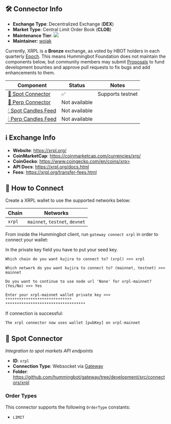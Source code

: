 
## 🛠 Connector Info

- **Exchange Type**: Decentralized Exchange (**DEX**)
- **Market Type**: Central Limit Order Book (**CLOB**)
- **Maintenance Tier**: ![](https://img.shields.io/static/v1?label=Hummingbot&message=BRONZE&color=green	)
- **Maintainer:** [wojak](https://github.com/mlguys)

Currently, XRPL is a **Bronze** exchange, as voted by HBOT holders in each quarterly [Epoch](/governance/epochs). This means Hummingbot Foundation does not maintain the components below, but community members may submit [Proposals](/governance/proposals) to fund development bounties and approve pull requests to fix bugs and add enhancements to them.

| Component                                  | Status        | Notes            |
|--------------------------------------------|---------------|------------------|
| [🔀 Spot Connector](#spot-connector)       | ✅             | Supports testnet |
| [🔀 Perp Connector](#perp-connector)       | Not available |                  |
| [🕯 Spot Candles Feed](#spot-candles-feed) | Not available |                  |
| [🕯 Perp Candles Feed](#perp-candles-feed) | Not available |                  |

## ℹ️ Exchange Info
- **Website**: <https://xrpl.org/>
- **CoinMarketCap**: <https://coinmarketcap.com/currencies/xrp/>
- **CoinGecko**: https://www.coingecko.com/en/coins/xrp>
- **API Docs**: <https://xrpl.org/docs.html>
- **Fees**: <https://xrpl.org/transfer-fees.html>

## 🔑 How to Connect

Create a XRPL wallet to use the supported networks below:

| Chain    | Networks             |
|----------|----------------------|
| `xrpl` | `mainnet`, `testnet`, `devnet` |

From inside the Hummingbot client, run `gateway connect xrpl` in order to connect your wallet:

In the private key field you have to put your seed key.

```  
Which chain do you want kujira to connect to? (xrpl) >>> xrpl

Which network do you want kujira to connect to? (mainnet, testnet) >>> mainnet

Do you want to continue to use node url 'None' for xrpl-mainnet? (Yes/No) >>> Yes

Enter your xrpl-mainnet wallet private key >>>  *****************************
***********************************
```

If connection is successful:

```  
The xrpl connector now uses wallet [pubKey] on xrpl-mainnet  
```  

## 🔀 Spot Connector
*Integration to spot markets API endpoints*

- **ID**: `xrpl`
- **Connection Type**: Websocket via [Gateway](/gateway)
- **Folder**: <https://github.com/hummingbot/gateway/tree/development/src/connectors/xrpl>

### Order Types

This connector supports the following `OrderType` constants:

- `LIMIT`